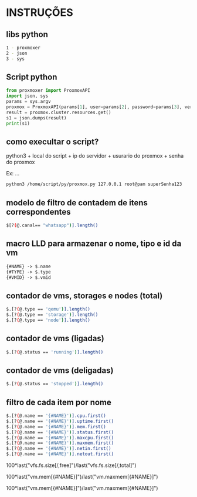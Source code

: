 # INSTRUÇÕES

## libs python

```sh
1 - proxmoxer
2 - json
3 - sys
```

## Script python

```py
from proxmoxer import ProxmoxAPI
import json, sys
params = sys.argv
proxmox = ProxmoxAPI(params[1], user=params[2], password=params[3], verify_ssl=False)
result = proxmox.cluster.resources.get()
s1 = json.dumps(result)
print(s1)
```

## como execultar o script?

python3 + local do script + ip do servidor + usurario do proxmox + senha do proxmox

Ex: ...

```sh
python3 /home/script/py/proxmox.py 127.0.0.1 root@pam superSenha123
```

## modelo de filtro de contadem de itens correspondentes

```sh
$[?(@.canal== "whatsapp")].length()
```

## macro LLD para armazenar o nome, tipo e id da vm

```md
{#NAME} -> $.name
{#TYPE} -> $.type
{#VMID} -> $.vmid
```

## contador de vms, storages e nodes (total)

```sh
$.[?(@.type == 'qemu')].length()
$.[?(@.type == 'storage')].length()
$.[?(@.type == 'node')].length()
```

## contador de vms (ligadas)

```sh
$.[?(@.status == 'running')].length()
```

## contador de vms (deligadas)

```sh
$.[?(@.status == 'stopped')].length()
```

## filtro de cada item por nome

```sh
$.[?(@.name == '{#NAME}')].cpu.first()
$.[?(@.name == '{#NAME}')].uptime.first()
$.[?(@.name == '{#NAME}')].mem.first()
$.[?(@.name == '{#NAME}')].status.first()
$.[?(@.name == '{#NAME}')].maxcpu.first()
$.[?(@.name == '{#NAME}')].maxmem.first()
$.[?(@.name == '{#NAME}')].netin.first()
$.[?(@.name == '{#NAME}')].netout.first()
```

100*last("vfs.fs.size[/,free]")/last("vfs.fs.size[/,total]")

100*last("vm.mem[{#NAME}]")/last("vm.maxmem[{#NAME}]")

100*last("vm.mem[{#NAME}]")/last("vm.maxmem[{#NAME}]")
